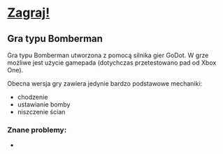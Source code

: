 # [Zagraj!](http://lukaszkulacz.github.io/Bombs/Bombs.html)

## Gra typu Bomberman
Gra typu Bomberman utworzona z pomocą silnika gier GoDot.
W grze możliwe jest użycie gamepada (dotychczas przetestowano pad od Xbox One).

Obecna wersja gry zawiera jedynie bardzo podstawowe mechaniki:
- chodzenie 
- ustawianie bomby
- niszczenie ścian

### Znane problemy:
- 


